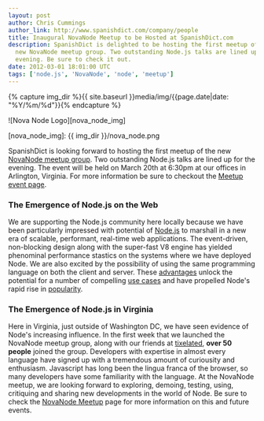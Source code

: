 ```yaml
---
layout: post
author: Chris Cummings
author_link: http://www.spanishdict.com/company/people
title: Inaugural NovaNode Meetup to be Hosted at SpanishDict.com
description: SpanishDict is delighted to be hosting the first meetup of the 
  new NovaNode meetup group. Two outstanding Node.js talks are lined up for the 
  evening. Be sure to check it out.
date: 2012-03-01 18:01:00 UTC
tags: ['node.js', 'NovaNode', 'node', 'meetup']
---
```


{% capture img_dir %}{{ site.baseurl }}media/img/{{page.date|date: "%Y/%m/%d"}}{% endcapture %}

![Nova Node Logo][nova_node_img]

[nova_node_img]: {{ img_dir }}/nova_node.png

SpanishDict is looking forward to hosting the first meetup of the new 
[NovaNode meetup group][meetup]. Two outstanding Node.js talks are lined up for the evening. The
event will be held on March 20th at 6:30pm at our offices in Arlington, Virginia. 
For more information be sure to checkout the [Meetup event page][meetup].

### The Emergence of Node.js on the Web

We are supporting the Node.js community here locally because
we have been particularly impressed with potential of [Node.js][nodejs] to marshall
in a new era of scalable, performant, real-time web applications. 
The event-driven, non-blocking design along with the super-fast V8 engine
has yielded phenominal performance stastics on the systems where we have 
deployed Node. We are also excited by the possibility of using the same 
programming language on both the client and server. These [advantages][quora] 
unlock the potential for a number of compelling [use cases][usecases] and have 
propelled Node's rapid rise in [popularity][vsruby].

### The Emergence of Node.js in Virginia

Here in Virginia, just outside of Washington DC, we have seen evidence of 
Node's increasing influence. In the first week that we launched the NovaNode
meetup group, along with our friends at 
[tixelated][tixelated], **over 50 people** joined the group. 
Developers with expertise in almost every language have signed up with a 
tremendous amount of curiousity and enthusiasm. Javascript has long been the 
lingua franca of the browser, so many developers have some familiarity with the
language. At the NovaNode meetup, we are looking forward to exploring, demoing, 
testing, using, critiquing and sharing new developments in the world of Node. 
Be sure to check the [NovaNode Meetup][meetup] page for more information 
on this and future events. 

[nodejs]: http://nodejs.org/
[meetup]: http://www.meetup.com/Nova-Node/events/52749282/
[quora]: http://www.quora.com/Node-js/Why-is-Node-js-becoming-so-popular
[vsruby]:  http://venturebeat.com/2011/11/28/node-is-one-of-the-cool-kids-now/
[usecases]: http://mashable.com/2011/03/10/node-js/
[tixelated]: http://launch.tixelated.com/